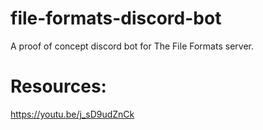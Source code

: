 # file-formats-discord-bot
A proof of concept discord bot for The File Formats server.

# Resources:
https://youtu.be/j_sD9udZnCk